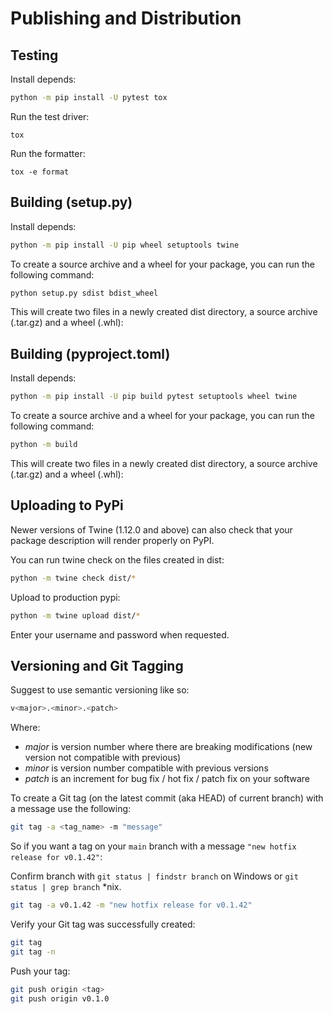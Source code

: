 Publishing and Distribution
===========================

Testing
-------

Install depends:

```bash
python -m pip install -U pytest tox
```

Run the test driver:

```
tox
```

Run the formatter:

```
tox -e format
```

Building (setup.py)
-------------------

Install depends:

```bash
python -m pip install -U pip wheel setuptools twine
```

To create a source archive and a wheel for your package, you can run the following command:

```bash
python setup.py sdist bdist_wheel
```

This will create two files in a newly created dist directory, a source archive (.tar.gz) and a wheel (.whl):

Building (pyproject.toml)
-------------------------

Install depends:

```bash
python -m pip install -U pip build pytest setuptools wheel twine
```

To create a source archive and a wheel for your package, you can run the following command:

```bash
python -m build
```

This will create two files in a newly created dist directory, a source archive (.tar.gz) and a wheel (.whl):

Uploading to PyPi
-----------------

Newer versions of Twine (1.12.0 and above) can also check that your package description will render properly on PyPI.

You can run twine check on the files created in dist:

```bash
python -m twine check dist/*
```

Upload to production pypi:

```bash
python -m twine upload dist/*
```

Enter your username and password when requested.

Versioning and Git Tagging
--------------------------

Suggest to use semantic versioning like so:

```bash
v<major>.<minor>.<patch>
```

Where:

- *major* is version number where there are breaking modifications (new version not compatible with previous)
- *minor* is version number compatible with previous versions
- *patch* is an increment for bug fix / hot fix / patch fix on your software

To create a Git tag (on the latest commit (aka HEAD) of current branch) with a message use the following:

```bash
git tag -a <tag_name> -m "message"
```

So if you want a tag on your `main` branch with a message `"new hotfix release for v0.1.42"`:

Confirm branch with `git status | findstr branch` on Windows or `git status | grep branch` *nix.

```bash
git tag -a v0.1.42 -m "new hotfix release for v0.1.42"
```

Verify your Git tag was successfully created:

```bash
git tag
git tag -n
```

Push your tag:

```bash
git push origin <tag>
git push origin v0.1.0
```


